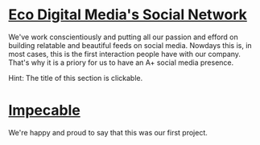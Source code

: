 # [Eco Digital Media's Social Network](https://www.instagram.com/ecodigitals/)
We've work conscientiously and putting all our passion and efford on building relatable and beautiful feeds on social media.
Nowdays this is, in most cases, this is the first interaction people have with our company. That's why it is a priory for us to have an A+ social media presence.

Hint: The title of this section is clickable.


# [Impecable](https://www.instagram.com/impecable.sti/)
We're happy and proud to say that this was our first project.
